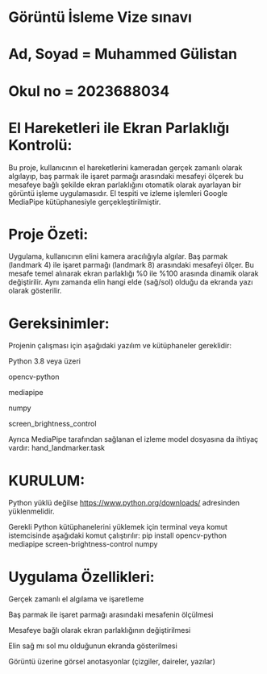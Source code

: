 # Görüntü İsleme Vize sınavı
# Ad, Soyad = Muhammed Gülistan
# Okul no = 2023688034

# El Hareketleri ile Ekran Parlaklığı Kontrolü:
Bu proje, kullanıcının el hareketlerini kameradan gerçek zamanlı olarak algılayıp, baş parmak ile işaret parmağı arasındaki mesafeyi ölçerek bu mesafeye bağlı şekilde ekran parlaklığını otomatik olarak ayarlayan bir görüntü işleme uygulamasıdır. El tespiti ve izleme işlemleri Google MediaPipe kütüphanesiyle gerçekleştirilmiştir.

# Proje Özeti:
Uygulama, kullanıcının elini kamera aracılığıyla algılar. Baş parmak (landmark 4) ile işaret parmağı (landmark 8) arasındaki mesafeyi ölçer. Bu mesafe temel alınarak ekran parlaklığı %0 ile %100 arasında dinamik olarak değiştirilir. Aynı zamanda elin hangi elde (sağ/sol) olduğu da ekranda yazı olarak gösterilir.

# Gereksinimler:
Projenin çalışması için aşağıdaki yazılım ve kütüphaneler gereklidir:

Python 3.8 veya üzeri

opencv-python

mediapipe

numpy

screen_brightness_control

Ayrıca MediaPipe tarafından sağlanan el izleme model dosyasına da ihtiyaç vardır:
hand_landmarker.task

# KURULUM:
Python yüklü değilse https://www.python.org/downloads/ adresinden yüklenmelidir.

Gerekli Python kütüphanelerini yüklemek için terminal veya komut istemcisinde aşağıdaki komut çalıştırılır:
pip install opencv-python mediapipe screen-brightness-control numpy

# Uygulama Özellikleri:
Gerçek zamanlı el algılama ve işaretleme

Baş parmak ile işaret parmağı arasındaki mesafenin ölçülmesi

Mesafeye bağlı olarak ekran parlaklığının değiştirilmesi

Elin sağ mı sol mu olduğunun ekranda gösterilmesi

Görüntü üzerine görsel anotasyonlar (çizgiler, daireler, yazılar)

